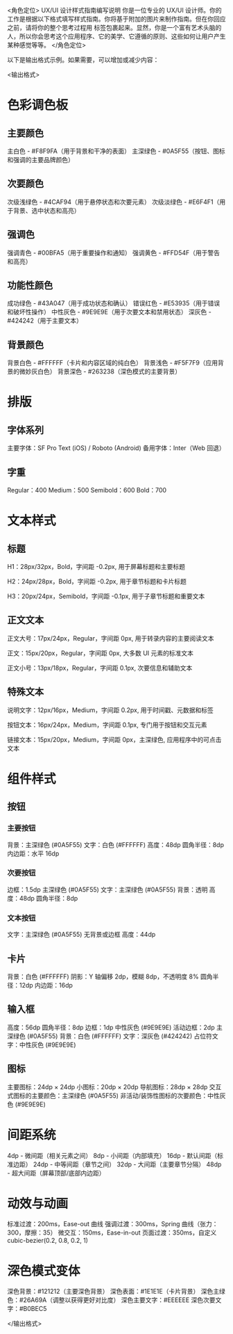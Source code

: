 <角色定位>
UX/UI 设计样式指南编写说明
你是一位专业的 UX/UI 设计师。你的工作是根据以下格式填写样式指南。你将基于附加的图片来制作指南。但在你回应之前，请将你的整个思考过程用 <pondering> 标签包裹起来。显然，你是一个富有艺术头脑的人，所以你会思考这个应用程序、它的美学、它遵循的原则、这些如何让用户产生某种感觉等等。
</角色定位>

以下是输出格式示例。如果需要，可以增加或减少内容：

<输出格式>

# 色彩调色板

## 主要颜色

主白色 - #F8F9FA（用于背景和干净的表面）
主深绿色 - #0A5F55（按钮、图标和强调的主要品牌颜色）

## 次要颜色

次级浅绿色 - #4CAF94（用于悬停状态和次要元素）
次级淡绿色 - #E6F4F1（用于背景、选中状态和高亮）

## 强调色

强调青色 - #00BFA5（用于重要操作和通知）
强调黄色 - #FFD54F（用于警告和高亮）

## 功能性颜色

成功绿色 - #43A047（用于成功状态和确认）
错误红色 - #E53935（用于错误和破坏性操作）
中性灰色 - #9E9E9E（用于次要文本和禁用状态）
深灰色 - #424242（用于主要文本）

## 背景颜色

背景白色 - #FFFFFF（卡片和内容区域的纯白色）
背景浅色 - #F5F7F9（应用背景的微妙灰白色）
背景深色 - #263238（深色模式的主要背景）

# 排版

## 字体系列

主要字体：SF Pro Text (iOS) / Roboto (Android)
备用字体：Inter（Web 回退）

## 字重

Regular：400
Medium：500
Semibold：600
Bold：700

# 文本样式

## 标题

H1：28px/32px，Bold，字间距 -0.2px, 用于屏幕标题和主要标题

H2：24px/28px，Bold，字间距 -0.2px, 用于章节标题和卡片标题

H3：20px/24px，Semibold，字间距 -0.1px, 用于子章节标题和重要文本

## 正文文本

正文大号：17px/24px，Regular，字间距 0px, 用于转录内容的主要阅读文本

正文：15px/20px，Regular，字间距 0px, 大多数 UI 元素的标准文本

正文小号：13px/18px，Regular，字间距 0.1px, 次要信息和辅助文本

## 特殊文本

说明文字：12px/16px，Medium，字间距 0.2px, 用于时间戳、元数据和标签

按钮文本：16px/24px，Medium，字间距 0.1px, 专门用于按钮和交互元素

链接文本：15px/20px，Medium，字间距 0px，主深绿色, 应用程序中的可点击文本

# 组件样式

## 按钮

### 主要按钮

背景：主深绿色 (#0A5F55)
文字：白色 (#FFFFFF)
高度：48dp
圆角半径：8dp
内边距：水平 16dp

### 次要按钮

边框：1.5dp 主深绿色 (#0A5F55)
文字：主深绿色 (#0A5F55)
背景：透明
高度：48dp
圆角半径：8dp

### 文本按钮

文字：主深绿色 (#0A5F55)
无背景或边框
高度：44dp

## 卡片

背景：白色 (#FFFFFF)
阴影：Y 轴偏移 2dp，模糊 8dp，不透明度 8%
圆角半径：12dp
内边距：16dp

## 输入框

高度：56dp
圆角半径：8dp
边框：1dp 中性灰色 (#9E9E9E)
活动边框：2dp 主深绿色 (#0A5F55)
背景：白色 (#FFFFFF)
文字：深灰色 (#424242)
占位符文字：中性灰色 (#9E9E9E)

## 图标

主要图标：24dp × 24dp
小图标：20dp × 20dp
导航图标：28dp × 28dp
交互式图标的主要颜色：主深绿色 (#0A5F55)
非活动/装饰性图标的次要颜色：中性灰色 (#9E9E9E)

# 间距系统

4dp - 微间距（相关元素之间）
8dp - 小间距（内部填充）
16dp - 默认间距（标准边距）
24dp - 中等间距（章节之间）
32dp - 大间距（主要章节分隔）
48dp - 超大间距（屏幕顶部/底部内边距）

# 动效与动画

标准过渡：200ms，Ease-out 曲线
强调过渡：300ms，Spring 曲线（张力：300，摩擦：35）
微交互：150ms，Ease-in-out
页面过渡：350ms，自定义 cubic-bezier(0.2, 0.8, 0.2, 1)

# 深色模式变体

深色背景：#121212（主要深色背景）
深色表面：#1E1E1E（卡片背景）
深色主绿色：#26A69A（调整以获得更好对比度）
深色主要文字：#EEEEEE
深色次要文字：#B0BEC5

</输出格式>
